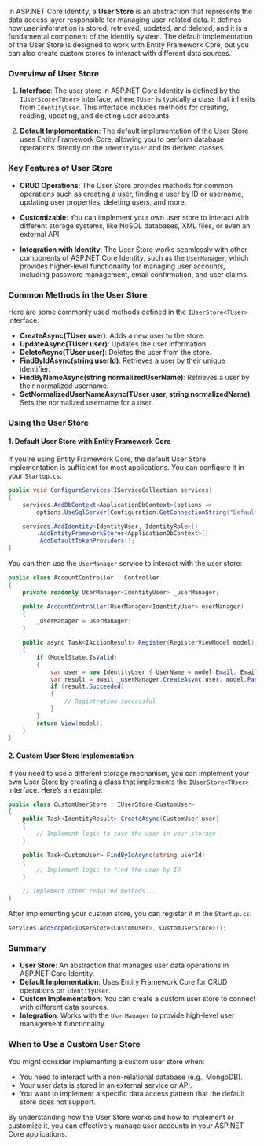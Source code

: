 In ASP.NET Core Identity, a **User Store** is an abstraction that represents the data access layer responsible for managing user-related data. It defines how user information is stored, retrieved, updated, and deleted, and it is a fundamental component of the Identity system. The default implementation of the User Store is designed to work with Entity Framework Core, but you can also create custom stores to interact with different data sources.

### Overview of User Store

1. **Interface**: The user store in ASP.NET Core Identity is defined by the `IUserStore<TUser>` interface, where `TUser` is typically a class that inherits from `IdentityUser`. This interface includes methods for creating, reading, updating, and deleting user accounts.

2. **Default Implementation**: The default implementation of the User Store uses Entity Framework Core, allowing you to perform database operations directly on the `IdentityUser` and its derived classes.

### Key Features of User Store

- **CRUD Operations**: The User Store provides methods for common operations such as creating a user, finding a user by ID or username, updating user properties, deleting users, and more.
  
- **Customizable**: You can implement your own user store to interact with different storage systems, like NoSQL databases, XML files, or even an external API.

- **Integration with Identity**: The User Store works seamlessly with other components of ASP.NET Core Identity, such as the `UserManager`, which provides higher-level functionality for managing user accounts, including password management, email confirmation, and user claims.

### Common Methods in the User Store

Here are some commonly used methods defined in the `IUserStore<TUser>` interface:

- **CreateAsync(TUser user)**: Adds a new user to the store.
- **UpdateAsync(TUser user)**: Updates the user information.
- **DeleteAsync(TUser user)**: Deletes the user from the store.
- **FindByIdAsync(string userId)**: Retrieves a user by their unique identifier.
- **FindByNameAsync(string normalizedUserName)**: Retrieves a user by their normalized username.
- **SetNormalizedUserNameAsync(TUser user, string normalizedName)**: Sets the normalized username for a user.

### Using the User Store

#### 1. **Default User Store with Entity Framework Core**

If you're using Entity Framework Core, the default User Store implementation is sufficient for most applications. You can configure it in your `Startup.cs`:

```csharp
public void ConfigureServices(IServiceCollection services)
{
    services.AddDbContext<ApplicationDbContext>(options =>
        options.UseSqlServer(Configuration.GetConnectionString("DefaultConnection")));

    services.AddIdentity<IdentityUser, IdentityRole>()
        .AddEntityFrameworkStores<ApplicationDbContext>()
        .AddDefaultTokenProviders();
}
```

You can then use the `UserManager` service to interact with the user store:

```csharp
public class AccountController : Controller
{
    private readonly UserManager<IdentityUser> _userManager;

    public AccountController(UserManager<IdentityUser> userManager)
    {
        _userManager = userManager;
    }

    public async Task<IActionResult> Register(RegisterViewModel model)
    {
        if (ModelState.IsValid)
        {
            var user = new IdentityUser { UserName = model.Email, Email = model.Email };
            var result = await _userManager.CreateAsync(user, model.Password);
            if (result.Succeeded)
            {
                // Registration successful
            }
        }
        return View(model);
    }
}
```

#### 2. **Custom User Store Implementation**

If you need to use a different storage mechanism, you can implement your own User Store by creating a class that implements the `IUserStore<TUser>` interface. Here’s an example:

```csharp
public class CustomUserStore : IUserStore<CustomUser>
{
    public Task<IdentityResult> CreateAsync(CustomUser user)
    {
        // Implement logic to save the user in your storage
    }

    public Task<CustomUser> FindByIdAsync(string userId)
    {
        // Implement logic to find the user by ID
    }

    // Implement other required methods...
}
```

After implementing your custom store, you can register it in the `Startup.cs`:

```csharp
services.AddScoped<IUserStore<CustomUser>, CustomUserStore>();
```

### Summary

- **User Store**: An abstraction that manages user data operations in ASP.NET Core Identity.
- **Default Implementation**: Uses Entity Framework Core for CRUD operations on `IdentityUser`.
- **Custom Implementation**: You can create a custom user store to connect with different data sources.
- **Integration**: Works with the `UserManager` to provide high-level user management functionality.

### When to Use a Custom User Store

You might consider implementing a custom user store when:

- You need to interact with a non-relational database (e.g., MongoDB).
- Your user data is stored in an external service or API.
- You want to implement a specific data access pattern that the default store does not support.

By understanding how the User Store works and how to implement or customize it, you can effectively manage user accounts in your ASP.NET Core applications.
